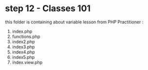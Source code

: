 # step 12 - Classes 101
this folder is containing about variable lesson from PHP Practitioner :

1. index.php
2. functions.php
3. index2.php
4. index3.php
5. index4.php
6. index5.php
7. index.view.php